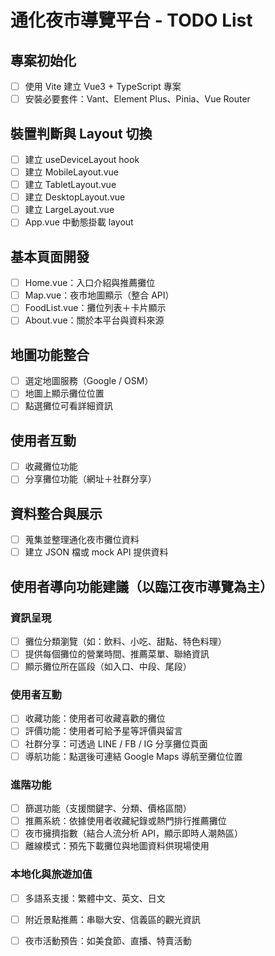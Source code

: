 
# 通化夜市導覽平台 - TODO List

## 專案初始化
- [ ] 使用 Vite 建立 Vue3 + TypeScript 專案
- [ ] 安裝必要套件：Vant、Element Plus、Pinia、Vue Router

## 裝置判斷與 Layout 切換
- [ ] 建立 useDeviceLayout hook
- [ ] 建立 MobileLayout.vue
- [ ] 建立 TabletLayout.vue
- [ ] 建立 DesktopLayout.vue
- [ ] 建立 LargeLayout.vue
- [ ] App.vue 中動態掛載 layout

## 基本頁面開發
- [ ] Home.vue：入口介紹與推薦攤位
- [ ] Map.vue：夜市地圖顯示（整合 API）
- [ ] FoodList.vue：攤位列表＋卡片顯示
- [ ] About.vue：關於本平台與資料來源

## 地圖功能整合
- [ ] 選定地圖服務（Google / OSM）
- [ ] 地圖上顯示攤位位置
- [ ] 點選攤位可看詳細資訊

## 使用者互動
- [ ] 收藏攤位功能
- [ ] 分享攤位功能（網址＋社群分享）

## 資料整合與展示
- [ ] 蒐集並整理通化夜市攤位資料
- [ ] 建立 JSON 檔或 mock API 提供資料

## 使用者導向功能建議（以臨江夜市導覽為主）

### 資訊呈現
- [ ] 攤位分類瀏覽（如：飲料、小吃、甜點、特色料理）
- [ ] 提供每個攤位的營業時間、推薦菜單、聯絡資訊
- [ ] 顯示攤位所在區段（如入口、中段、尾段）

### 使用者互動
- [ ] 收藏功能：使用者可收藏喜歡的攤位
- [ ] 評價功能：使用者可給予星等評價與留言
- [ ] 社群分享：可透過 LINE / FB / IG 分享攤位頁面
- [ ] 導航功能：點選後可連結 Google Maps 導航至攤位位置

### 進階功能
- [ ] 篩選功能（支援關鍵字、分類、價格區間）
- [ ] 推薦系統：依據使用者收藏紀錄或熱門排行推薦攤位
- [ ] 夜市擁擠指數（結合人流分析 API，顯示即時人潮熱區）
- [ ] 離線模式：預先下載攤位與地圖資料供現場使用

### 本地化與旅遊加值
- [ ] 多語系支援：繁體中文、英文、日文
- [ ] 附近景點推薦：串聯大安、信義區的觀光資訊
- [ ] 夜市活動預告：如美食節、直播、特賣活動

